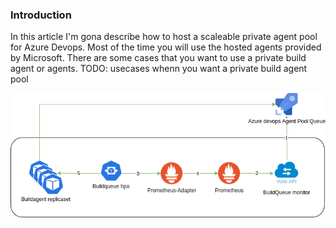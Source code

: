 ### Introduction

In this article I'm gona describe how to host a scaleable private agent pool for Azure Devops. Most of the time you will use the hosted agents provided by Microsoft. There are some cases that you want to use a private build agent or agents.  TODO: usecases whenn you want a private build agent pool



![Overview](https://raw.githubusercontent.com/marcoippel/k8s-autoscaling/main/Images/K8S%20AutoScaling.png)